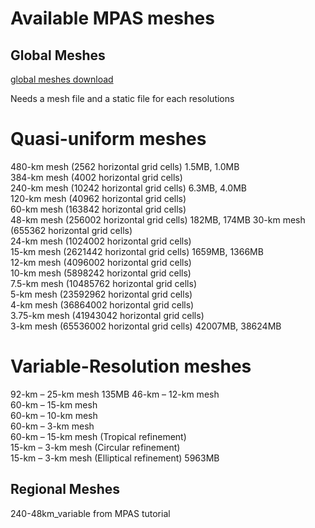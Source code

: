# Available MPAS meshes

## Global Meshes
[global meshes download](https://mpas-dev.github.io/atmosphere/atmosphere_meshes.html)

Needs a mesh file and a static file for each resolutions

# Quasi-uniform meshes

480-km mesh (2562 horizontal grid cells)  1.5MB, 1.0MB  
384-km mesh (4002 horizontal grid cells)   
240-km mesh (10242 horizontal grid cells) 6.3MB, 4.0MB  
120-km mesh (40962 horizontal grid cells)  
60-km mesh (163842 horizontal grid cells)  
48-km mesh (256002 horizontal grid cells)  182MB, 174MB
30-km mesh (655362 horizontal grid cells)  
24-km mesh (1024002 horizontal grid cells)  
15-km mesh (2621442 horizontal grid cells) 1659MB, 1366MB  
12-km mesh (4096002 horizontal grid cells)  
10-km mesh (5898242 horizontal grid cells)  
7.5-km mesh (10485762 horizontal grid cells)  
5-km mesh (23592962 horizontal grid cells)  
4-km mesh (36864002 horizontal grid cells)  
3.75-km mesh (41943042 horizontal grid cells)  
3-km mesh (65536002 horizontal grid cells) 42007MB, 38624MB  

# Variable-Resolution meshes

92-km – 25-km mesh  135MB
46-km – 12-km mesh  
60-km – 15-km mesh  
60-km – 10-km mesh  
60-km – 3-km mesh  
60-km – 15-km mesh (Tropical refinement)  
15-km – 3-km mesh (Circular refinement)  
15-km – 3-km mesh (Elliptical refinement)  5963MB

## Regional Meshes

240-48km_variable from MPAS tutorial
